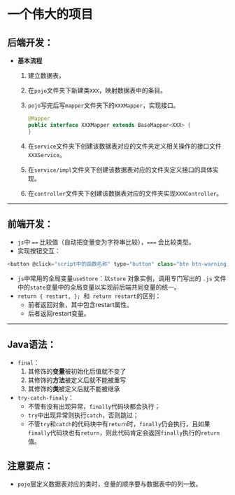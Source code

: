 # 一个伟大的项目

## 后端开发：

- **基本流程**

  1. 建立数据表。

  2. 在`pojo`文件夹下新建类`XXX`，映射数据表中的条目。

  3. `pojo`写完后写`mapper`文件夹下的`XXXMapper`，实现接口。

     ```java
     @Mapper
     public interface XXXMapper extends BaseMapper<XXX> {
     }
     ```

  4. 在`service`文件夹下创建该数据表对应的文件夹定义相关操作的接口文件`XXXService`。

  5. 在`service/impl`文件夹下创建该数据表对应的文件夹定义接口的具体实现。

  6. 在`controller`文件夹下创建该数据表对应的文件夹实现`XXXController`。


---

## 前端开发：

- `js`中 `==` 比较值（自动把变量变为字符串比较），`===` 会比较类型。
- 实现按钮交互：

```javascript
<button @click="script中的函数名称" type="button" class="btn btn-warning btn-lg">再来一次</button>
```

- `js`中常用的全局变量`useStore`：以`store` 对象实例，调用专门写出的 `.js` 文件中的`state`变量中的全局变量以实现前后端共同变量的统一。
- `return { restart, }; `和` return restart`的区别：
  - 前者返回对象，其中包含restart属性。
  - 后者返回restart变量。









---

## Java语法：

- `final`：
  1. 其修饰的**变量**被初始化后值就不变了
  2. 其修饰的**方法**被定义后就不能被重写
  3. 其修饰的**类**被定义后就不能被继承
- `try-catch-finaly`：
  - 不管有没有出现异常，`finally`代码块都会执行；
  - `try`中出现异常则执行`catch`，否则跳过；
  - 不管`try`和`catch`的代码块中有`return`时，`finally`仍会执行，且如果`finally`代码块也有`return`，则此代码肯定会返回`finally`执行的`return`值。





## 注意要点：

- `pojo`层定义数据表对应的类时，变量的顺序要与数据表中的列一致。

